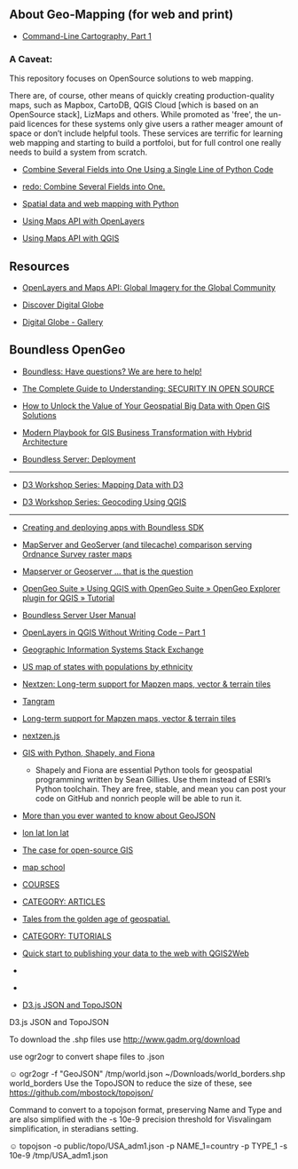 ## About Geo-Mapping (for web and print)

* [Command-Line Cartography, Part 1](https://medium.com/@mbostock/command-line-cartography-part-1-897aa8f8ca2c)

### A Caveat:

This repository focuses on OpenSource solutions to web mapping.

There are, of course, other means of quickly creating production-quality maps, such as Mapbox, CartoDB, QGIS Cloud [which is based on an OpenSource stack], LizMaps and others.  While promoted as 'free', the un-paid licences for these systems only give users a rather meager amount of space or don’t include helpful tools. These services are terrific for learning web mapping and starting to build a portfoloi, but for full control one really needs to build a system from scratch.



* [Combine Several Fields into One Using a Single Line of Python Code](http://www.esri.com/news/arcwatch/0211/tip.html)
* [redo: Combine Several Fields into One.](https://gist.github.com/tmcw/5078699)

* [Spatial data and web mapping with Python](https://www.youtube.com/watch?v=qmgh14LUOjQ&feature=youtu.be)


* [Using Maps API with OpenLayers](https://mapsapidocs.digitalglobe.com/docs/maps-api-openlayers)
* [Using Maps API with QGIS](https://platform.digitalglobe.com/using-maps-api-with-qgis/)


## Resources




* [OpenLayers and Maps API: Global Imagery for the Global Community](https://platform.digitalglobe.com/openlayers-and-maps-api-global-imagery-for-the-global-community/)

* [Discover Digital Globe](https://discover.digitalglobe.com/)
* [Digital Globe - Gallery](https://www.digitalglobe.com/gallery)

## Boundless OpenGeo

* [Boundless: Have questions? We are here to help!](http://info.boundlessgeo.com/speak-with-sales-request.html?mkt_tok=eyJpIjoiTjJNeU5EUTBPVE5tTkRrMCIsInQiOiJRUVVmME5pNTRoWHdNTkpqeGpmbzcyOFZWSm43ekNPeW5IbW45d2VnQTdCREpVcTdSTFRuQ3I1NVFweTZGdm5mUXZ4c2hjWDEyQ3U0UEltdkRPM2pWVHNPK08zazhYaCtmQUxkcUZZaHBkMlhjK0xxRXh4TStkU2tWRzlMSytlaCJ9)

* [The Complete Guide to Understanding: SECURITY IN OPEN SOURCE](http://info.boundlessgeo.com/rs/242-IZP-883/images/WP003-Security-Open-Source-Software.pdf)
* [How to Unlock the Value of Your Geospatial
Big Data with Open GIS Solutions](http://info.boundlessgeo.com/rs/242-IZP-883/images/WP002-Unlock-Value-Geospatial-Big-Data.pdf)

* [Modern Playbook for GIS Business Transformation with Hybrid Architecture](http://info.boundlessgeo.com/rs/242-IZP-883/images/WP001-Boundless-Modern-Playbook-GIS-Hybrid-Architecture.pdf)


* [Boundless Server: Deployment](http://suite.opengeo.org/docs/latest/sysadmin/deploy/index.html)

---

* [D3 Workshop Series: Mapping Data with D3](http://duspviz.mit.edu/d3-workshop/mapping-data-with-d3/)

* [D3 Workshop Series: Geocoding Using QGIS](http://duspviz.mit.edu/tutorials/geocoding/)



---

* [Creating and deploying apps with Boundless SDK](http://suite.opengeo.org/ee/docs/4.5/webapps/sdk.html)

* [MapServer and GeoServer (and tilecache) comparison serving Ordnance Survey raster maps](https://www.esdm.co.uk/mapserver-and-geoserver-and-tilecache-comparison-serving-ordnance-survey-raster-maps)

* [Mapserver or Geoserver … that is the question](http://www.xyht.com/spatial-itgis/web-mapping-for-dummies-my-personal-experience/)

* [OpenGeo Suite  » Using QGIS with OpenGeo Suite » OpenGeo Explorer plugin for QGIS » Tutorial](https://connect.boundlessgeo.com/docs/suite/4.7/qgis/explorer/tutorial/index.html)

* [Boundless Server User Manual](https://suite.boundlessgeo.com/docs/latest/)

* [OpenLayers in QGIS Without Writing Code – Part 1](https://boundlessgeo.com/2015/06/building-openlayers-3-web-app-without-writing-code/)

* [Geographic Information Systems Stack Exchange](https://gis.stackexchange.com/questions/175462/seeking-tutorial-for-boundless-web-app-builder)

* [US map of states with populations by ethnicity](https://bl.ocks.org/SuYoungHong/f4a4d387ead290850e58bf92a6c4dbb6)

* [Nextzen: Long-term support for Mapzen maps, vector & terrain tiles](https://www.nextzen.org/)
* [Tangram](https://github.com/tangrams)
* [Long-term support for Mapzen maps, vector & terrain tiles](https://mapzen.com/blog/long-term-support-mapzen-maps/)
* [nextzen.js](https://github.com/nextzen/nextzen.js)

* [GIS with Python, Shapely, and Fiona](https://macwright.org/2012/10/31/gis-with-python-shapely-fiona.html)
    - Shapely and Fiona are essential Python tools for geospatial programming written by Sean Gillies. Use them instead of ESRI’s Python toolchain. They are free, stable, and mean you can post your code on GitHub and nonrich people will be able to run it.
    
* [More than you ever wanted to know about GeoJSON](https://macwright.org/2015/03/23/geojson-second-bite.html)

* [lon lat lon lat](https://macwright.org/lonlat/)

* [The case for open-source GIS](http://millermountain.com/geospatialblog/2018/01/16/open-source-gis/)

* [map school](https://mapschool.io/)


* [COURSES](http://millermountain.com/geospatialblog/gis-courses/)
* [CATEGORY: ARTICLES](http://millermountain.com/geospatialblog/category/article/)
* [Tales from the golden age of geospatial.](http://millermountain.com/geospatialblog/2018/02/23/tales-golden-age-geospatial/#more-409)
* [CATEGORY: TUTORIALS](http://millermountain.com/geospatialblog/category/tutorial/)
* [Quick start to publishing your data to the web with QGIS2Web](http://millermountain.com/geospatialblog/2017/11/13/quick-start-publishing-data-web-qgis2web/)
* []()
* []()




* [D3.js JSON and TopoJSON](https://gist.github.com/nkhine/3150901)

D3.js JSON and TopoJSON

To download the .shp files use http://www.gadm.org/download

use ogr2ogr to convert shape files to .json

☺ ogr2ogr -f "GeoJSON" /tmp/world.json ~/Downloads/world_borders.shp world_borders Use the TopoJSON to reduce the size of these, see https://github.com/mbostock/topojson/

Command to convert to a topojson format, preserving Name and Type and are also simplified with the -s 10e-9 precision threshold for Visvalingam simplification, in steradians setting.

☺ topojson -o public/topo/USA_adm1.json -p NAME_1=country -p TYPE_1 -s 10e-9 /tmp/USA_adm1.json
